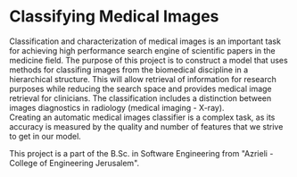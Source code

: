 Classifying Medical Images
============================


Classification and characterization of medical images is an important task for achieving high performance search engine of scientific papers in the medicine field.
The purpose of this project is to construct a model that uses methods for classifing images from the biomedical discipline in a hierarchical structure. This will allow retrieval of information for research purposes while reducing the search space and provides medical image retrieval for clinicians.
The classification includes a distinction between images diagnostics in radiology (medical imaging - X-ray).
<br>Creating an automatic medical images classifier is a complex task, as its accuracy is measured by the quality and number of features that we strive to get in our model.

This project is a part of the B.Sc. in Software Engineering from "Azrieli - College of Engineering Jerusalem".
